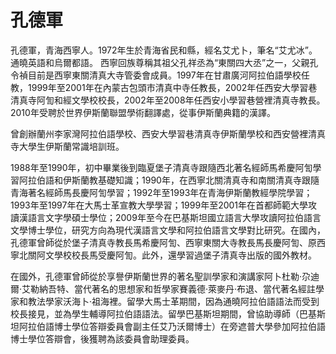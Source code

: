 # 孔德軍

孔德軍，青海西寧人。1972年生於青海省民和縣，經名艾尤卜，筆名“艾尤冰”。通曉英語和烏爾都語。 西寧回族尊稱其祖父孔祥丞為“東關四大丞”之一，父親孔令禎目前是西寧東關清真大寺管委會成員。1997年在甘肅廣河阿拉伯語學校任教，1999年至2001年在內蒙古包頭市清真中寺任教長，2002年任西安大學習巷清真寺阿訇和經文學校校長，2002年至2008年任西安小學習巷營裡清真寺教長。 2010年受聘於世界伊斯蘭聯盟學術翻譯處，從事伊斯蘭典籍的漢譯。

曾創辦蘭州李家灣阿拉伯語學校、西安大學習巷清真寺伊斯蘭學校和西安營裡清真寺大學生伊斯蘭常識培訓班。

1988年至1990年，初中畢業後到臨夏堡子清真寺跟隨西北著名經師馬希慶阿訇學習阿拉伯語和伊斯蘭教基礎知識；1990年，在西寧北關清真寺和南關清真寺跟隨青海著名經師馬長慶阿訇學習；1992年至1993年在青海伊斯蘭教經學院學習；1993年至1997年在大馬士革宣教大學學習；1999年至2001年在首都師範大學攻讀漢語言文字學碩士學位；2009年至今在巴基斯坦國立語言大學攻讀阿拉伯語言文學博士學位，研究方向為現代漢語言文學和阿拉伯語言文學對比研究。在國內，孔德軍曾師從於堡子清真寺教長馬希慶阿訇、西寧東關大寺教長馬長慶阿訇、原西寧北關阿文學校校長馬受慶阿訇。此外，還學習過堡子清真寺出版的國外教材。

在國外，孔德軍曾師從於享譽伊斯蘭世界的著名聖訓學家和演講家阿卜杜勒·尕迪爾·艾勒納吾特、當代著名的思想家和哲學家賽義德·萊麥丹·布退、當代著名經註學家和教法學家沃海卜·祖海裡。留學大馬士革期間，因為通曉阿拉伯語語法而受到校長接見，並為學生輔導阿拉伯語語法。留學巴基斯坦期間，曾協助導師（巴基斯坦阿拉伯語博士學位答辯委員會副主任艾乃沃爾博士）在旁遮普大學參加阿拉伯語博士學位答辯會，後獲聘為該委員會助理委員。
